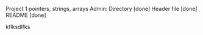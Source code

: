 Project 1 pointers, strings, arrays
Admin:
Directory [done]
Header file [done]
README [done]

kflksdlfks